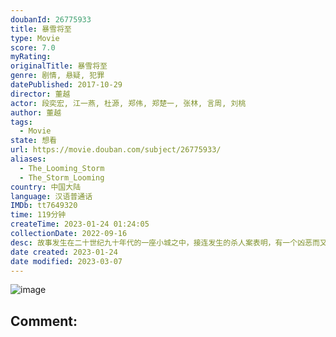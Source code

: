 ```yaml
---
doubanId: 26775933
title: 暴雪将至
type: Movie
score: 7.0
myRating: 
originalTitle: 暴雪将至
genre: 剧情, 悬疑, 犯罪
datePublished: 2017-10-29
director: 董越
actor: 段奕宏, 江一燕, 杜源, 郑伟, 郑楚一, 张林, 言周, 刘桃
author: 董越
tags:
  - Movie
state: 想看
url: https://movie.douban.com/subject/26775933/
aliases:
  - The_Looming_Storm
  - The_Storm_Looming
country: 中国大陆
language: 汉语普通话
IMDb: tt7649320
time: 119分钟
createTime: 2023-01-24 01:24:05
collectionDate: 2022-09-16
desc: 故事发生在二十世纪九十年代的一座小城之中，接连发生的杀人案表明，有一个凶恶而又冷血的连环杀手潜伏在这座阴雨连绵的城市之中，而且此人极有可能是当地一座工厂里的内部人员。余国伟（段奕宏饰）是工厂保卫科干...
date created: 2023-01-24
date modified: 2023-03-07
---
```


![image](p2505160594.jpg)

Comment:
---
